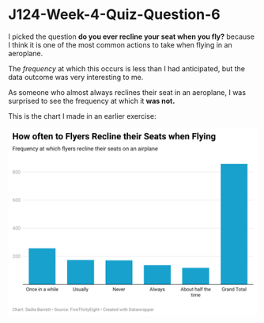 # J124-Week-4-Quiz-Question-6

I picked the question **do you ever recline your seat when you fly?** because I think it is one of the most common actions to take when flying in an aeroplane.

The *frequency* at which this occurs is less than I had anticipated, but the data outcome was very interesting to me.

As someone who almost always reclines their seat in an aeroplane, I was surprised to see the frequency at which it **was not.**

This is the chart I made in an earlier exercise:

![This is a data wrapper chart](2G5Tw-how-often-to-flyers-recline-their-seats-when-flying-nbsp-.png)
